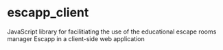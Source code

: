 # escapp_client
JavaScript library for facilitiating the use of the educational escape rooms manager Escapp in a client-side web application
